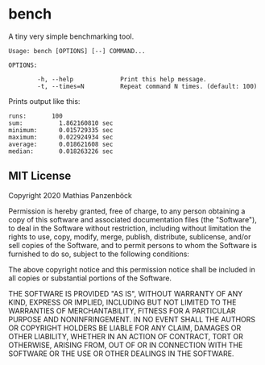 bench
=====

A tiny very simple benchmarking tool.

    Usage: bench [OPTIONS] [--] COMMAND...
    
    OPTIONS:
    
            -h, --help             Print this help message.
            -t, --times=N          Repeat command N times. (default: 100)

Prints output like this:

    runs:       100
    sum:          1.862160810 sec
    minimum:      0.015729335 sec
    maximum:      0.022924934 sec
    average:      0.018621608 sec
    median:       0.018263226 sec

MIT License
-----------

Copyright 2020 Mathias Panzenböck

Permission is hereby granted, free of charge, to any person obtaining a copy of
this software and associated documentation files (the "Software"), to deal in
the Software without restriction, including without limitation the rights to
use, copy, modify, merge, publish, distribute, sublicense, and/or sell copies of
the Software, and to permit persons to whom the Software is furnished to do so,
subject to the following conditions:

The above copyright notice and this permission notice shall be included in all
copies or substantial portions of the Software.

THE SOFTWARE IS PROVIDED "AS IS", WITHOUT WARRANTY OF ANY KIND, EXPRESS OR
IMPLIED, INCLUDING BUT NOT LIMITED TO THE WARRANTIES OF MERCHANTABILITY, FITNESS
FOR A PARTICULAR PURPOSE AND NONINFRINGEMENT. IN NO EVENT SHALL THE AUTHORS OR
COPYRIGHT HOLDERS BE LIABLE FOR ANY CLAIM, DAMAGES OR OTHER LIABILITY, WHETHER
IN AN ACTION OF CONTRACT, TORT OR OTHERWISE, ARISING FROM, OUT OF OR IN
CONNECTION WITH THE SOFTWARE OR THE USE OR OTHER DEALINGS IN THE SOFTWARE.
